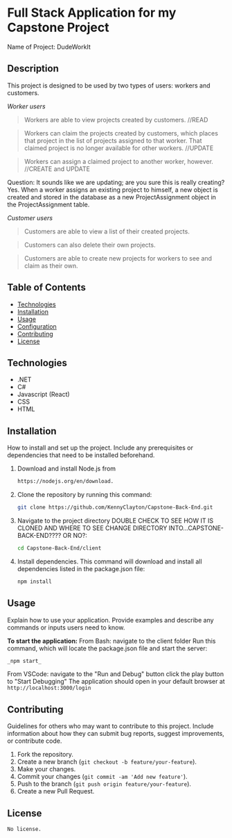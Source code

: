 # Full Stack Application for my Capstone Project
Name of Project: DudeWorkIt

## Description
This project is designed to be used by two types of users: workers and customers.

_Worker users_

> Workers are able to view projects created by customers. //READ

> Workers can claim the projects created by customers, which places that project in the list of projects assigned to that worker. That claimed project is no longer available for other workers. //UPDATE

> Workers can assign a claimed project to another worker, however. //CREATE and UPDATE

Question: It sounds like we are updating; are you sure this is really creating? Yes. When a worker assigns an existing project to himself, a new object is created and stored in the database as a new ProjectAssignment object in the ProjectAssignment table.


_Customer users_

> Customers are able to view a list of their created projects.

> Customers can also delete their own projects.

> Customers are able to create new projects for workers to see and claim as their own.

## Table of Contents
- [Technologies](#technologies)
- [Installation](#installation)
- [Usage](#usage)
- [Configuration](#configuration)
- [Contributing](#contributing)
- [License](#license)

## Technologies
- .NET
- C#
- Javascript (React)
- CSS
- HTML

## Installation
How to install and set up the project. Include any prerequisites or dependencies that need to be installed beforehand.

1. Download and install Node.js from
    ```bash
   https://nodejs.org/en/download.
   ```
2. Clone the repository by running this command:
    ```bash
    git clone https://github.com/KennyClayton/Capstone-Back-End.git
    ```

3. Navigate to the project directory DOUBLE CHECK TO SEE HOW IT IS CLONED AND WHERE TO SEE CHANGE DIRECTORY INTO...CAPSTONE-BACK-END???? OR NO?:
    ```bash
    cd Capstone-Back-End/client
    ```

4. Install dependencies. This command will download and install all dependencies listed in the package.json file:
    ```bash
    npm install
    ```

## Usage
Explain how to use your application. Provide examples and describe any commands or inputs users need to know.

**To start the application:**
   From Bash:
       navigate to the client folder
       Run this command, which will locate the package.json file and start the server:
   ```bash
   _npm start_
   ```
   
   From VSCode:
       navigate to the "Run and Debug" button
       click the play button to "Start Debugging"
       The application should open in your default browser at `http://localhost:3000/login`

## Contributing
Guidelines for others who may want to contribute to this project. Include information about how they can submit bug reports, suggest improvements, or contribute code.

1. Fork the repository.
2. Create a new branch (`git checkout -b feature/your-feature`).
3. Make your changes.
4. Commit your changes (`git commit -am 'Add new feature'`).
5. Push to the branch (`git push origin feature/your-feature`).
6. Create a new Pull Request.

## License
    No license.
